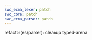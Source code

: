 ```yaml
---
swc_ecma_lexer: patch
swc_core: patch
swc_ecma_parser: patch
---
```


refactor(es/parser): cleanup typed-arena
